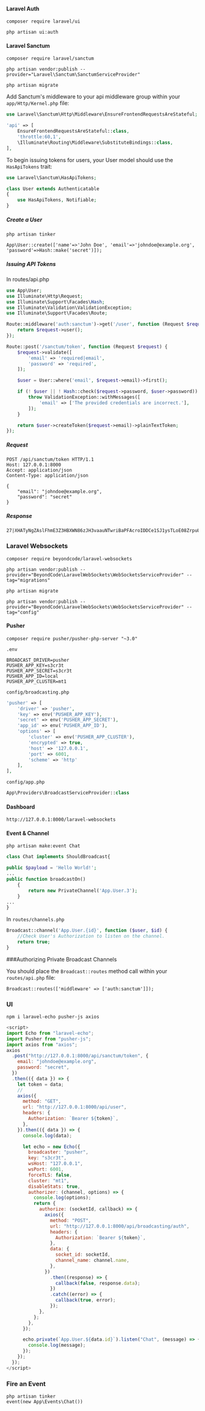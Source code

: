 #### Laravel Auth

```
composer require laravel/ui

php artisan ui:auth
```
#### Laravel Sanctum
```
composer require laravel/sanctum

php artisan vendor:publish --provider="Laravel\Sanctum\SanctumServiceProvider"

php artisan migrate
```

Add Sanctum's middleware to your api middleware group within your `app/Http/Kernel.php` file:

```php
use Laravel\Sanctum\Http\Middleware\EnsureFrontendRequestsAreStateful;

'api' => [
    EnsureFrontendRequestsAreStateful::class,
    'throttle:60,1',
    \Illuminate\Routing\Middleware\SubstituteBindings::class,
],
```

To begin issuing tokens for users, your User model should use the `HasApiTokens` trait:

```php
use Laravel\Sanctum\HasApiTokens;

class User extends Authenticatable
{
    use HasApiTokens, Notifiable;
}
```

##### Create a User
```
php artisan tinker

App\User::create(['name'=>'John Doe', 'email'=>'johndoe@example.org', 'password'=>Hash::make('secret')]);
```

##### Issuing API Tokens
In routes/api.php 

```php
use App\User;
use Illuminate\Http\Request;
use Illuminate\Support\Facades\Hash;
use Illuminate\Validation\ValidationException;
use Illuminate\Support\Facades\Route;

Route::middleware('auth:sanctum')->get('/user', function (Request $request) {
    return $request->user();
});

Route::post('/sanctum/token', function (Request $request) {
    $request->validate([
        'email' => 'required|email',
        'password' => 'required',
    ]);

    $user = User::where('email', $request->email)->first();

    if (! $user || ! Hash::check($request->password, $user->password)) {
        throw ValidationException::withMessages([
            'email' => ['The provided credentials are incorrect.'],
        ]);
    }

    return $user->createToken($request->email)->plainTextToken;
});
```

##### Request
```
POST /api/sanctum/token HTTP/1.1
Host: 127.0.0.1:8000
Accept: application/json
Content-Type: application/json

{
    "email": "johndoe@example.org",
    "password": "secret"
}
```
##### Response
```
27|XHATyNgZAslFhmE3Z3HBXWN86zJH3vaauNTwriBaPFAcroIDDCe1SJ1ysTLoE08ZrpuUgOYp7U5vtLo2
```

### Laravel Websockets

```
composer require beyondcode/laravel-websockets

php artisan vendor:publish --provider="BeyondCode\LaravelWebSockets\WebSocketsServiceProvider" --tag="migrations"

php artisan migrate

php artisan vendor:publish --provider="BeyondCode\LaravelWebSockets\WebSocketsServiceProvider" --tag="config"
```

#### Pusher
```
composer require pusher/pusher-php-server "~3.0"
```

`.env`
```
BROADCAST_DRIVER=pusher
PUSHER_APP_KEY=s3cr3t
PUSHER_APP_SECRET=s3cr3t
PUSHER_APP_ID=local
PUSHER_APP_CLUSTER=mt1
```

`config/broadcasting.php`
```php
'pusher' => [
    'driver' => 'pusher',
    'key' => env('PUSHER_APP_KEY'),
    'secret' => env('PUSHER_APP_SECRET'),
    'app_id' => env('PUSHER_APP_ID'),
    'options' => [
        'cluster' => env('PUSHER_APP_CLUSTER'),
        'encrypted' => true,
        'host' => '127.0.0.1',
        'port' => 6001,
        'scheme' => 'http'
    ],
],
```

`config/app.php`
```php
App\Providers\BroadcastServiceProvider::class
```

#### Dashboard
`http://127.0.0.1:8000/laravel-websockets`

#### Event & Channel
```
php artisan make:event Chat
```

```php
class Chat implements ShouldBroadcast{

public $payload = 'Hello World!';
...
public function broadcastOn()
    {
        return new PrivateChannel('App.User.3');
    }
...
}

```

In `routes/channels.php`
```php
Broadcast::channel('App.User.{id}', function ($user, $id) {
    //Check User's Authorization to listen on the channel.
    return true;
}
```


###Authorizing Private Broadcast Channels

You should place the `Broadcast::routes` method call within your `routes/api.php` file:

`Broadcast::routes(['middleware' => ['auth:sanctum']]);`

### UI
```
npm i laravel-echo pusher-js axios
```

```js
<script>
import Echo from "laravel-echo";
import Pusher from "pusher-js";
import axios from "axios";
axios
  .post("http://127.0.0.1:8000/api/sanctum/token", {
    email: "johndoe@example.org",
    password: "secret",
  })
  .then(({ data }) => {
    let token = data;
    //
    axios({
      method: "GET",
      url: "http://127.0.0.1:8000/api/user",
      headers: {
        Authorization: `Bearer ${token}`,
      },
    }).then(({ data }) => {
      console.log(data);

      let echo = new Echo({
        broadcaster: "pusher",
        key: "s3cr3t",
        wsHost: "127.0.0.1",
        wsPort: 6001,
        forceTLS: false,
        cluster: "mt1",
        disableStats: true,
        authorizer: (channel, options) => {
          console.log(options);
          return {
            authorize: (socketId, callback) => {
              axios({
                method: "POST",
                url: "http://127.0.0.1:8000/api/broadcasting/auth",
                headers: {
                  Authorization: `Bearer ${token}`,
                },
                data: {
                  socket_id: socketId,
                  channel_name: channel.name,
                },
              })
                .then((response) => {
                  callback(false, response.data);
                })
                .catch((error) => {
                  callback(true, error);
                });
            },
          };
        },
      });

      echo.private(`App.User.${data.id}`).listen("Chat", (message) => {
        console.log(message);
      });
    });
  });
</script>
```

### Fire an Event
```
php artisan tinker
event(new App\Events\Chat())
```
